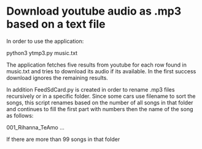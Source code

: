# Download youtube audio as .mp3 based on a text file

In order to use the application:

python3 ytmp3.py music.txt

The application fetches five results from youtube for each row found in music.txt and tries to download its audio if its available.
In the first success download ignores the remaining results.

In addition FeedSdCard.py is created in order to rename .mp3 files recursively or in a specific folder. Since some cars use filename to sort the songs, this script renames based on the number of all songs in that folder and continues to fill the first part with numbers then the name of the song as follows:

001_Rihanna_TeAmo
...

If there are more than 99 songs in that folder
